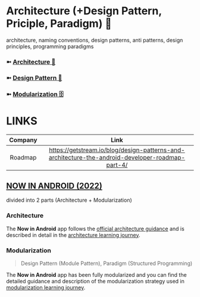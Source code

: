 # Architecture (+Design Pattern, Priciple, Paradigm) 🧱
architecture, naming conventions, design patterns, anti patterns, design principles, programming paradigms

### ➼ [Architecture 🧱](Architecture)
### ➼ [Design Pattern 🧮](Pattern)
### ➼ [Modularization 🗄️](Modularization)

# LINKS

Company|Link
:-:|:-:
Roadmap|https://getstream.io/blog/design-patterns-and-architecture-the-android-developer-roadmap-part-4/

## [NOW IN ANDROID (2022)](https://github.com/android/nowinandroid)
divided into 2 parts (Architecture + Modularization)


### Architecture

The **Now in Android** app follows the
[official architecture guidance](https://developer.android.com/topic/architecture) 
and is described in detail in the
[architecture learning journey](https://github.com/android/nowinandroid/tree/main/docs/ArchitectureLearningJourney.md).

### Modularization
> Design Pattern (Module Pattern), Paradigm (Structured Programming)

The **Now in Android** app has been fully modularized and you can find the detailed guidance and
description of the modularization strategy used in
[modularization learning journey](https://github.com/android/nowinandroid/tree/main/docs/ModularizationLearningJourney.md).
